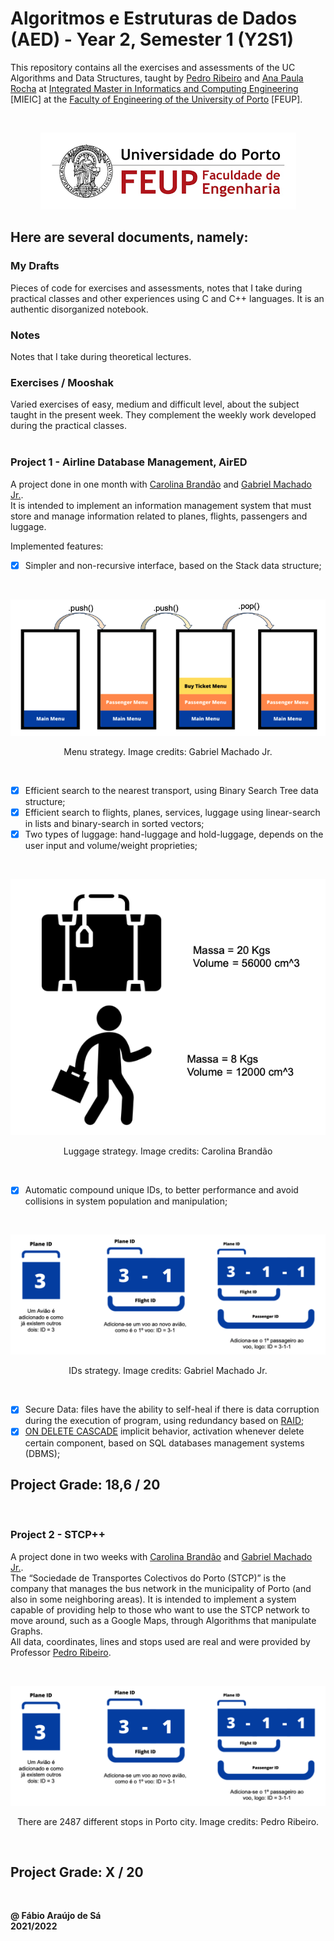 # Algoritmos e Estruturas de Dados (AED) - Year 2, Semester 1 (Y2S1)

This repository contains all the exercises and assessments of the UC Algorithms and Data Structures, taught by [Pedro Ribeiro](https://www.dcc.fc.up.pt/~pribeiro/) and [Ana Paula Rocha](https://sigarra.up.pt/feup/pt/func_geral.formview?p_codigo=211625) at [Integrated Master in Informatics and Computing Engineering](https://sigarra.up.pt/feup/pt/cur_geral.cur_view?pv_curso_id=742) [MIEIC] at the [Faculty of Engineering of the University of Porto](https://sigarra.up.pt/feup/pt/web_page.Inicial) [FEUP]. <br/>

<br/>
<p align = "center" >
  <img 
       title = "FEUP logo"
       src = "Images//FEUP_Logo.png" 
       alt = "FEUP Logo" 
       />
</p>

## Here are several documents, namely:

### My Drafts <br/>
Pieces of code for exercises and assessments, notes that I take during practical classes and other experiences using C and C++ languages. It is an authentic disorganized notebook. <br/>

### Notes
Notes that I take during theoretical lectures.<br/>

### Exercises / Mooshak
Varied exercises of easy, medium and difficult level, about the subject taught in the present week. They complement the weekly work developed during the practical classes. <br/>
<br>

### Project 1 - Airline Database Management, AirED

A project done in one month with [Carolina Brandão](https://github.com/CarolBrandak) and [Gabriel Machado Jr.](https://github.com/gabrieltmjr). <br>
It is intended to implement an information management system that must store and manage information related to planes, flights, passengers and luggage.

Implemented features:
- [x] Simpler and non-recursive interface, based on the Stack data structure;

<br/>
<p align = "center" >
  <img 
       title = "Menu strategy"
       src = "Images//Project1_Menu.png" 
       alt = "Credits: Gabriel Machado Jr." 
       />
</p>
<p align = "center" >Menu strategy. Image credits: Gabriel Machado Jr.</p>
<br>

- [x] Efficient search to the nearest transport, using Binary Search Tree data structure;
- [x] Efficient search to flights, planes, services, luggage using linear-search in lists and binary-search in sorted vectors;
- [x] Two types of luggage: hand-luggage and hold-luggage, depends on the user input and volume/weight proprieties;

<br/>
<p align = "center" >
  <img 
       title = "Luggage strategy"
       src = "Images//Project1_Luggage.png" 
       alt = "Credits: Carolina Brandão" 
       />
</p>
<p align = "center" >Luggage strategy. Image credits: Carolina Brandão</p>
<br>

- [x] Automatic compound unique IDs, to better performance and avoid collisions in system population and manipulation;

<br/>
<p align = "center" >
  <img 
       title = "ID strategy"
       src = "Images//Project1_IDs.png" 
       alt = "Credits: Gabriel Machado Jr." 
       />
</p>
<p align = "center" >IDs strategy. Image credits: Gabriel Machado Jr.</p>
<br>

- [x] Secure Data: files have the ability to self-heal if there is data corruption during the execution of program, using redundancy based on [RAID](https://pt.wikipedia.org/wiki/RAID);
- [x] [ON DELETE CASCADE](https://www.mysqltutorial.org/mysql-on-delete-cascade/) implicit behavior, activation whenever delete certain component, based on SQL databases management systems (DBMS);

## Project Grade: 18,6 / 20

<br>

### Project 2 - STCP++

A project done in two weeks with [Carolina Brandão](https://github.com/CarolBrandak) and [Gabriel Machado Jr.](https://github.com/gabrieltmjr). <br>
The “Sociedade de Transportes Colectivos do Porto (STCP)” is the company that manages the bus network in the municipality of Porto (and also in some neighboring areas). It is intended to implement a system capable of providing help to those who want to use the STCP network to move around, such as a Google Maps, through Algorithms that manipulate Graphs. <br>
All data, coordinates, lines and stops used are real and were provided by Professor [Pedro Ribeiro](https://www.dcc.fc.up.pt/~pribeiro/).

<br/>
<p align = "center" >
  <img 
       title = "ID strategy"
       src = "Images//Project1_IDs.png" 
       alt = "Credits: Gabriel Machado Jr." 
       />
</p>
<p align = "center" >There are 2487 different stops in Porto city. Image credits: Pedro Ribeiro.</p>
<br>

## Project Grade: X / 20

<br>

**@ Fábio Araújo de Sá** <br/>
**2021/2022**